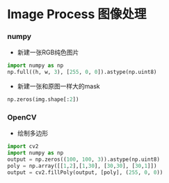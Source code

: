 # Image Process 图像处理

### numpy

- 新建一张RGB纯色图片

```python
import numpy as np
np.full((h, w, 3), [255, 0, 0]).astype(np.uint8)
```

- 新建一张和原图一样大的mask

```python
np.zeros(img.shape[:2])
```

### OpenCV

- 绘制多边形

```python
import cv2
import numpy as np
output = np.zeros((100, 100, 3)).astype(np.uint8)
poly = np.array([[1,2],[1,30], [30,30], [30,1]])
output = cv2.fillPoly(output, [poly], (255, 0, 0))
```